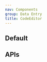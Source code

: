 ```yaml
---
nav: Components
group: Data Entry
title: CodeEditor
---
```


## Default

<code src="./demos/index.tsx" nopadding></code>

## APIs
